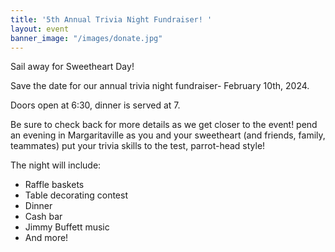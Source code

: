 ```yaml
---
title: '5th Annual Trivia Night Fundraiser! '
layout: event
banner_image: "/images/donate.jpg"
---
```


Sail away for Sweetheart Day!

Save the date for our annual trivia night fundraiser- February 10th, 2024.

Doors open at 6:30, dinner is served at 7.&nbsp;

Be sure to check back for more details as we get closer to the event! pend an evening in Margaritaville as you and your sweetheart (and friends, family, teammates) put your trivia skills to the test, parrot-head style!

The night will include:

* Raffle baskets
* Table decorating contest&nbsp;
* Dinner
* Cash bar
* Jimmy Buffett music&nbsp;
* And more!